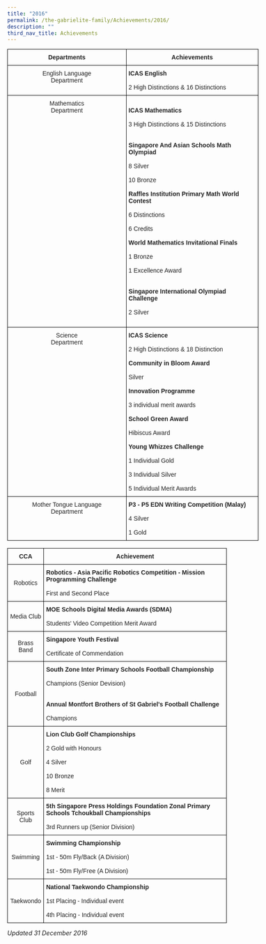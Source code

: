 ```yaml
---
title: "2016"
permalink: /the-gabrielite-family/Achievements/2016/
description: ""
third_nav_title: Achievements
---
```

<style type="text/css">
.tg  {border-collapse:collapse;border-spacing:0;margin:0px auto;}
.tg td{border-color:black;border-style:solid;border-width:1px;font-family:Arial, sans-serif;font-size:14px;
  overflow:hidden;padding:10px 5px;word-break:normal;}
.tg th{border-color:black;border-style:solid;border-width:1px;font-family:Arial, sans-serif;font-size:14px;
  font-weight:normal;overflow:hidden;padding:10px 5px;word-break:normal;}
.tg .tg-e2p0{color:#222;font-weight:bold;text-align:center;vertical-align:middle}
.tg .tg-s2rg{color:#222;font-weight:bold;text-align:center;vertical-align:top}
.tg .tg-vo25{color:#222;text-align:center;vertical-align:top}
.tg .tg-brl1{color:#222;text-align:left;vertical-align:top}
</style>
<table class="tg" style="undefined;table-layout: fixed; width: 577px">
<colgroup>
<col style="width: 273px">
<col style="width: 304px">
</colgroup>
<tbody>
  <tr>
    <td class="tg-s2rg"><span style="color:#222;background-color:transparent">Departments</span></td>
    <td class="tg-s2rg"><span style="color:#222;background-color:transparent">Achievements</span></td>
  </tr>
  <tr>
    <td class="tg-vo25">English Language <br>Department<br></td>
    <td class="tg-brl1"><span style="font-weight:bold">ICAS English</span><br><br>2 High Distinctions &amp; 16 Distinctions<br></td>
  </tr>
  <tr>
    <td class="tg-vo25">Mathematics <br>Department<br></td>
    <td class="tg-brl1"><br><span style="font-weight:bold">ICAS Mathematics </span><br><br>3 High Distinctions &amp; 15 Distinctions  <br><br><br><span style="font-weight:bold">Singapore And Asian Schools Math Olympiad   </span><br><br>8 Silver <br><br>10 Bronze   <br><br><span style="font-weight:bold">Raffles Institution Primary Math World Contest </span><br><br>6 Distinctions <br><br>6 Credits    <br><br><span style="font-weight:bold">World Mathematics Invitational Finals </span><br><br>1 Bronze <br><br>1 Excellence Award    <br><br><br><span style="font-weight:bold">Singapore International Olympiad Challenge </span><br><br>2 Silver<br><br></td>
  </tr>
  <tr>
    <td class="tg-vo25">Science <br>Department </td>
    <td class="tg-brl1"><span style="font-weight:bold">ICAS Science</span><br><br>2 High Distinctions &amp; 18 Distinction<br><br><span style="font-weight:bold">Community in Bloom Award</span><br><br>Silver<br><br><span style="font-weight:bold">Innovation Programme</span><br><br>3 individual merit awards<br><br><span style="font-weight:bold">School Green Award</span><br><br>Hibiscus Award<br><br><span style="font-weight:bold">Young Whizzes Challenge</span><br><br>1 Individual Gold <br><br>3 Individual Silver<br><br>5 Individual Merit Awards <br></td>
  </tr>
  <tr>
    <td class="tg-vo25">Mother Tongue Language <br>Department </td>
    <td class="tg-brl1"><span style="font-weight:bold">P3 - P5 EDN Writing Competition (Malay)</span><br><br>4 Silver<br><br>1 Gold </td>
  </tr>
</tbody>
</table>

<br>

<style type="text/css">
.tg  {border-collapse:collapse;border-spacing:0;margin:0px auto;}
.tg td{border-color:black;border-style:solid;border-width:1px;font-family:Arial, sans-serif;font-size:14px;
  overflow:hidden;padding:10px 5px;word-break:normal;}
.tg th{border-color:black;border-style:solid;border-width:1px;font-family:Arial, sans-serif;font-size:14px;
  font-weight:normal;overflow:hidden;padding:10px 5px;word-break:normal;}
.tg .tg-vl7p{color:#222;text-align:left;vertical-align:middle}
.tg .tg-rlkj{color:#222;text-align:center;vertical-align:middle}
.tg .tg-s2rg{color:#222;font-weight:bold;text-align:center;vertical-align:top}
.tg .tg-v41i{color:#222;font-weight:bold;text-align:left;vertical-align:top}
</style>
<table class="tg">
<tbody>
  <tr>
    <td class="tg-s2rg">CCA</td>
    <td class="tg-s2rg">Achievement </td>
  </tr>
  <tr>
    <td class="tg-rlkj"><span style="color:#222;background-color:transparent">Robotics</span></td>
    <td class="tg-v41i">Robotics - Asia Pacific Robotics Competition - Mission Programming Challenge<br><br><span style="font-weight:normal">First and Second Place</span><br></td>
  </tr>
  <tr>
    <td class="tg-rlkj"><span style="color:#222;background-color:transparent">Media Club</span></td>
    <td class="tg-v41i">MOE Schools Digital Media Awards (SDMA)<br><br><span style="font-weight:normal">Students' Video Competition Merit Award</span></td>
  </tr>
  <tr>
    <td class="tg-rlkj"><span style="color:#222;background-color:transparent">Brass Band </span></td>
    <td class="tg-vl7p"><span style="font-weight:bold">Singapore Youth Festival</span><br><br>Certificate of Commendation</td>
  </tr>
  <tr>
    <td class="tg-rlkj"><span style="color:#222;background-color:transparent"> Football</span></td>
    <td class="tg-vl7p"><span style="font-weight:bold;color:#222;background-color:transparent"> </span><span style="font-weight:bold">South Zone Inter Primary Schools Football Championship</span><br><br>Champions (Senior Devision)<br><br><br><span style="font-weight:bold">Annual Montfort Brothers of St Gabriel's Football Challenge</span><br><br>Champions<br></td>
  </tr>
  <tr>
    <td class="tg-rlkj"><span style="color:#222;background-color:transparent">Golf</span></td>
    <td class="tg-vl7p"><span style="font-weight:bold">Lion Club Golf Championships</span><br><br>2 Gold with Honours<br><br>4 Silver<br><br>10 Bronze<br><br>8 Merit</td>
  </tr>
  <tr>
    <td class="tg-rlkj"><span style="color:#222;background-color:transparent"> Sports Club</span></td>
    <td class="tg-v41i">5th Singapore Press Holdings Foundation Zonal Primary Schools Tchoukball Championships<br><br><span style="font-weight:normal">3rd Runners up (Senior Division)</span></td>
  </tr>
  <tr>
    <td class="tg-rlkj"><span style="color:#222;background-color:transparent"> Swimming</span></td>
    <td class="tg-vl7p"><span style="font-weight:bold">Swimming Championship</span><br><br>1st - 50m Fly/Back (A Division)<br><br>1st - 50m Fly/Free (A Division) <br></td>
  </tr>
  <tr>
    <td class="tg-rlkj"><span style="color:#222;background-color:transparent"> Taekwondo</span></td>
		<td class="tg-vl7p"><span style="font-weight:bold">National Taekwondo Championship</span><br><br>1st Placing - Individual event<br><br>4th Placing - Individual event<br></td>
  </tr>
</tbody>
</table>

*Updated 31 December 2016*